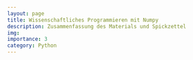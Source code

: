 ```yaml
---
layout: page
title: Wissenschaftliches Programmieren mit Numpy
description: Zusammenfassung des Materials und Spickzettel
img: 
importance: 3
category: Python
---
```

